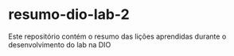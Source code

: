# resumo-dio-lab-2
Este repositório contém o resumo das lições aprendidas durante o desenvolvimento do lab na DIO
